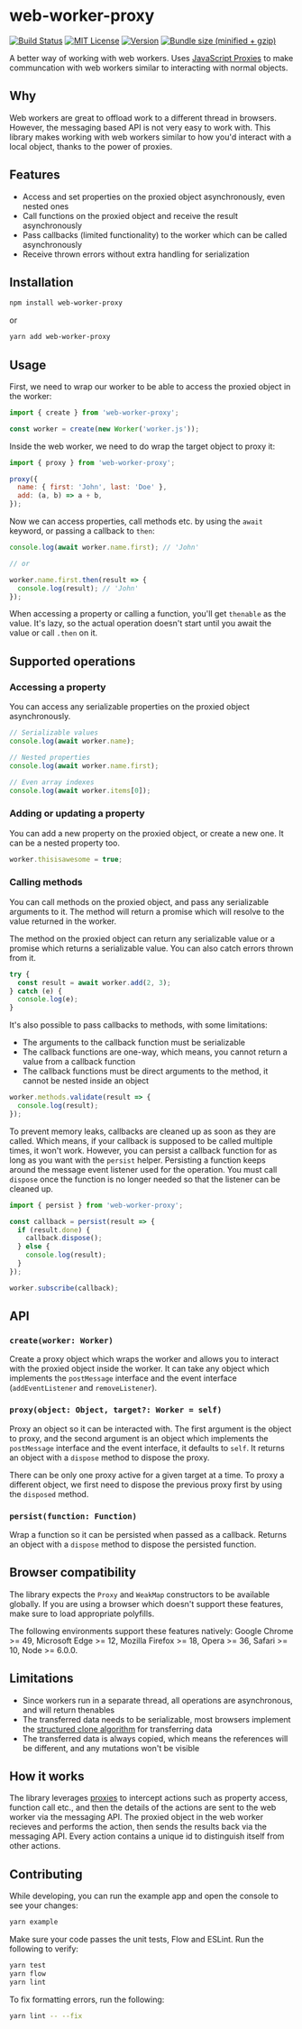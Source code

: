 # web-worker-proxy

[![Build Status][build-badge]][build]
[![MIT License][license-badge]][license]
[![Version][version-badge]][package]
[![Bundle size (minified + gzip)][bundle-size-badge]][bundle-size]

A better way of working with web workers. Uses [JavaScript Proxies](https://developer.mozilla.org/en-US/docs/Web/JavaScript/Reference/Global_Objects/Proxy) to make communcation with web workers similar to interacting with normal objects.

## Why

Web workers are great to offload work to a different thread in browsers. However, the messaging based API is not very easy to work with. This library makes working with web workers similar to how you'd interact with a local object, thanks to the power of proxies.

## Features

- Access and set properties on the proxied object asynchronously, even nested ones
- Call functions on the proxied object and receive the result asynchronously
- Pass callbacks (limited functionality) to the worker which can be called asynchronously
- Receive thrown errors without extra handling for serialization

## Installation

```sh
npm install web-worker-proxy
```

or

```sh
yarn add web-worker-proxy
```

## Usage

First, we need to wrap our worker to be able to access the proxied object in the worker:

```js
import { create } from 'web-worker-proxy';

const worker = create(new Worker('worker.js'));
```

Inside the web worker, we need to do wrap the target object to proxy it:

```js
import { proxy } from 'web-worker-proxy';

proxy({
  name: { first: 'John', last: 'Doe' },
  add: (a, b) => a + b,
});
```

Now we can access properties, call methods etc. by using the `await` keyword, or passing a callback to `then`:

```js
console.log(await worker.name.first); // 'John'

// or

worker.name.first.then(result => {
  console.log(result); // 'John'
});
```

When accessing a property or calling a function, you'll get `thenable` as the value. It's lazy, so the actual operation doesn't start until you await the value or call `.then` on it.

## Supported operations

### Accessing a property

You can access any serializable properties on the proxied object asynchronously.

```js
// Serializable values
console.log(await worker.name);

// Nested properties
console.log(await worker.name.first);

// Even array indexes
console.log(await worker.items[0]);
```

### Adding or updating a property

You can add a new property on the proxied object, or create a new one. It can be a nested property too.

```js
worker.thisisawesome = true;
```

### Calling methods

You can call methods on the proxied object, and pass any serializable arguments to it. The method will return a promise which will resolve to the value returned in the worker.

The method on the proxied object can return any serializable value or a promise which returns a serializable value. You can also catch errors thrown from it.

```js
try {
  const result = await worker.add(2, 3);
} catch (e) {
  console.log(e);
}
```

It's also possible to pass callbacks to methods, with some limitations:

- The arguments to the callback function must be serializable
- The callback functions are one-way, which means, you cannot return a value from a callback function
- The callback functions must be direct arguments to the method, it cannot be nested inside an object

```js
worker.methods.validate(result => {
  console.log(result);
});
```

To prevent memory leaks, callbacks are cleaned up as soon as they are called. Which means, if your callback is supposed to be called multiple times, it won't work. However, you can persist a callback function for as long as you want with the `persist` helper. Persisting a function keeps around the message event listener used for the operation. You must call `dispose` once the function is no longer needed so that the listener can be cleaned up.

```js
import { persist } from 'web-worker-proxy';

const callback = persist(result => {
  if (result.done) {
    callback.dispose();
  } else {
    console.log(result);
  }
});

worker.subscribe(callback);
```

## API

### `create(worker: Worker)`

Create a proxy object which wraps the worker and allows you to interact with the proxied object inside the worker. It can take any object which implements the `postMessage` interface and the event interface (`addEventListener` and `removeListener`).

### `proxy(object: Object, target?: Worker = self)`

Proxy an object so it can be interacted with. The first argument is the object to proxy, and the second argument is an object which implements the `postMessage` interface and the event interface, it defaults to `self`. It returns an object with a `dispose` method to dispose the proxy.

There can be only one proxy active for a given target at a time. To proxy a different object, we first need to dispose the previous proxy first by using the `disposed` method.

### `persist(function: Function)`

Wrap a function so it can be persisted when passed as a callback. Returns an object with a `dispose` method to dispose the persisted function.

## Browser compatibility

The library expects the `Proxy` and `WeakMap` constructors to be available globally. If you are using a browser which doesn't support these features, make sure to load appropriate polyfills.

The following environments support these features natively: Google Chrome >= 49, Microsoft Edge >= 12, Mozilla Firefox >= 18, Opera >= 36, Safari >= 10, Node >= 6.0.0.

## Limitations

- Since workers run in a separate thread, all operations are asynchronous, and will return thenables
- The transferred data needs to be serializable, most browsers implement the [structured clone algorithm](https://developer.mozilla.org/en-US/docs/Web/API/Web_Workers_API/Structured_clone_algorithm) for transferring data
- The transferred data is always copied, which means the references will be different, and any mutations won't be visible

## How it works

The library leverages [proxies](https://developer.mozilla.org/en-US/docs/Web/JavaScript/Reference/Global_Objects/Proxy) to intercept actions such as property access, function call etc., and then the details of the actions are sent to the web worker via the messaging API. The proxied object in the web worker recieves and performs the action, then sends the results back via the messaging API. Every action contains a unique id to distinguish itself from other actions.

## Contributing

While developing, you can run the example app and open the console to see your changes:

```sh
yarn example
```

Make sure your code passes the unit tests, Flow and ESLint. Run the following to verify:

```sh
yarn test
yarn flow
yarn lint
```

To fix formatting errors, run the following:

```sh
yarn lint -- --fix
```

<!-- badges -->

[build-badge]: https://img.shields.io/circleci/project/github/satya164/web-worker-proxy/master.svg?style=flat-square
[build]: https://circleci.com/gh/satya164/web-worker-proxy
[license-badge]: https://img.shields.io/npm/l/web-worker-proxy.svg?style=flat-square
[license]: https://opensource.org/licenses/MIT
[version-badge]: https://img.shields.io/npm/v/web-worker-proxy.svg?style=flat-square
[package]: https://www.npmjs.com/package/web-worker-proxy
[bundle-size-badge]: https://img.shields.io/bundlephobia/minzip/web-worker-proxy.svg?style=flat-square
[bundle-size]: https://bundlephobia.com/result?p=web-worker-proxy
